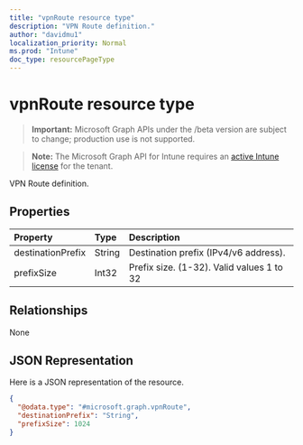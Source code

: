 ```yaml
---
title: "vpnRoute resource type"
description: "VPN Route definition."
author: "davidmu1"
localization_priority: Normal
ms.prod: "Intune"
doc_type: resourcePageType
---
```


# vpnRoute resource type

> **Important:** Microsoft Graph APIs under the /beta version are subject to change; production use is not supported.

> **Note:** The Microsoft Graph API for Intune requires an [active Intune license](https://go.microsoft.com/fwlink/?linkid=839381) for the tenant.

VPN Route definition.

## Properties
|Property|Type|Description|
|:---|:---|:---|
|destinationPrefix|String|Destination prefix (IPv4/v6 address).|
|prefixSize|Int32|Prefix size. (1-32). Valid values 1 to 32|

## Relationships
None

## JSON Representation
Here is a JSON representation of the resource.
<!-- {
  "blockType": "resource",
  "@odata.type": "microsoft.graph.vpnRoute"
}
-->
``` json
{
  "@odata.type": "#microsoft.graph.vpnRoute",
  "destinationPrefix": "String",
  "prefixSize": 1024
}
```



